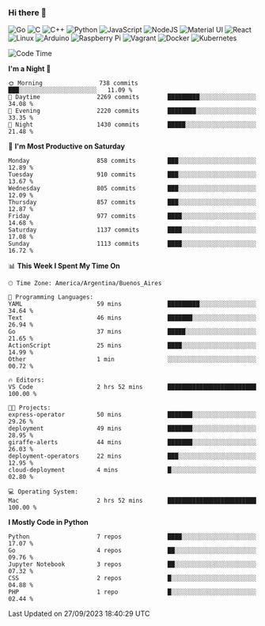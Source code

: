 ### Hi there 👋

![Go](https://img.shields.io/badge/go-%2300ADD8.svg?style=for-the-badge&logo=go&logoColor=white)
![C](https://img.shields.io/badge/c-%2300599C.svg?style=for-the-badge&logo=c&logoColor=white)
![C++](https://img.shields.io/badge/c++-%2300599C.svg?style=for-the-badge&logo=c%2B%2B&logoColor=white)
![Python](https://img.shields.io/badge/python-3670A0?style=for-the-badge&logo=python&logoColor=ffdd54)
![JavaScript](https://img.shields.io/badge/javascript-%23323330.svg?style=for-the-badge&logo=javascript&logoColor=%23F7DF1E)
![NodeJS](https://img.shields.io/badge/node.js-6DA55F?style=for-the-badge&logo=node.js&logoColor=white)
![Material UI](https://img.shields.io/badge/materialui-%230081CB.svg?style=for-the-badge&logo=material-ui&logoColor=white)
![React](https://img.shields.io/badge/react-%2320232a.svg?style=for-the-badge&logo=react&logoColor=%2361DAFB)
![Linux](https://img.shields.io/badge/Linux-FCC624?style=for-the-badge&logo=linux&logoColor=black)
![Arduino](https://img.shields.io/badge/-Arduino-00979D?style=for-the-badge&logo=Arduino&logoColor=white)
![Raspberry Pi](https://img.shields.io/badge/-RaspberryPi-C51A4A?style=for-the-badge&logo=Raspberry-Pi)
![Vagrant](https://img.shields.io/badge/vagrant-%231563FF.svg?style=for-the-badge&logo=vagrant&logoColor=white)
![Docker](https://img.shields.io/badge/docker-%230db7ed.svg?style=for-the-badge&logo=docker&logoColor=white)
![Kubernetes](https://img.shields.io/badge/kubernetes-%23326ce5.svg?style=for-the-badge&logo=kubernetes&logoColor=white)

<!-- ![Jupyter Notebook](https://img.shields.io/badge/jupyter-%23FA0F00.svg?style=for-the-badge&logo=jupyter&logoColor=white) -->
<!-- ![Java](https://img.shields.io/badge/java-%23ED8B00.svg?style=for-the-badge&logo=java&logoColor=white) -->
<!-- ![Git](https://img.shields.io/badge/git-%23F05033.svg?style=for-the-badge&logo=git&logoColor=white) -->

<!--START_SECTION:waka-->
![Code Time](http://img.shields.io/badge/Code%20Time-406%20hrs%2043%20mins-blue)

**I'm a Night 🦉** 

```text
🌞 Morning                738 commits         ███░░░░░░░░░░░░░░░░░░░░░░   11.09 % 
🌆 Daytime                2269 commits        █████████░░░░░░░░░░░░░░░░   34.08 % 
🌃 Evening                2220 commits        ████████░░░░░░░░░░░░░░░░░   33.35 % 
🌙 Night                  1430 commits        █████░░░░░░░░░░░░░░░░░░░░   21.48 % 
```
📅 **I'm Most Productive on Saturday** 

```text
Monday                   858 commits         ███░░░░░░░░░░░░░░░░░░░░░░   12.89 % 
Tuesday                  910 commits         ███░░░░░░░░░░░░░░░░░░░░░░   13.67 % 
Wednesday                805 commits         ███░░░░░░░░░░░░░░░░░░░░░░   12.09 % 
Thursday                 857 commits         ███░░░░░░░░░░░░░░░░░░░░░░   12.87 % 
Friday                   977 commits         ████░░░░░░░░░░░░░░░░░░░░░   14.68 % 
Saturday                 1137 commits        ████░░░░░░░░░░░░░░░░░░░░░   17.08 % 
Sunday                   1113 commits        ████░░░░░░░░░░░░░░░░░░░░░   16.72 % 
```


📊 **This Week I Spent My Time On** 

```text
🕑︎ Time Zone: America/Argentina/Buenos_Aires

💬 Programming Languages: 
YAML                     59 mins             █████████░░░░░░░░░░░░░░░░   34.64 % 
Text                     46 mins             ███████░░░░░░░░░░░░░░░░░░   26.94 % 
Go                       37 mins             █████░░░░░░░░░░░░░░░░░░░░   21.65 % 
ActionScript             25 mins             ████░░░░░░░░░░░░░░░░░░░░░   14.99 % 
Other                    1 min               ░░░░░░░░░░░░░░░░░░░░░░░░░   00.72 % 

🔥 Editors: 
VS Code                  2 hrs 52 mins       █████████████████████████   100.00 % 

🐱‍💻 Projects: 
express-operator         50 mins             ███████░░░░░░░░░░░░░░░░░░   29.26 % 
deployment               49 mins             ███████░░░░░░░░░░░░░░░░░░   28.95 % 
giraffe-alerts           44 mins             ███████░░░░░░░░░░░░░░░░░░   26.03 % 
deployment-operators     22 mins             ███░░░░░░░░░░░░░░░░░░░░░░   12.95 % 
cloud-deployment         4 mins              █░░░░░░░░░░░░░░░░░░░░░░░░   02.80 % 

💻 Operating System: 
Mac                      2 hrs 52 mins       █████████████████████████   100.00 % 
```

**I Mostly Code in Python** 

```text
Python                   7 repos             ████░░░░░░░░░░░░░░░░░░░░░   17.07 % 
Go                       4 repos             ██░░░░░░░░░░░░░░░░░░░░░░░   09.76 % 
Jupyter Notebook         3 repos             ██░░░░░░░░░░░░░░░░░░░░░░░   07.32 % 
CSS                      2 repos             █░░░░░░░░░░░░░░░░░░░░░░░░   04.88 % 
PHP                      1 repo              █░░░░░░░░░░░░░░░░░░░░░░░░   02.44 % 
```




 Last Updated on 27/09/2023 18:40:29 UTC
<!--END_SECTION:waka-->

<!--
**aibarbetta/aibarbetta** is a ✨ _special_ ✨ repository because its `README.md` (this file) appears on your GitHub profile.

Here are some ideas to get you started:

- 🔭 I’m currently working on ...
- 🌱 I’m currently learning ...
- 👯 I’m looking to collaborate on ...
- 🤔 I’m looking for help with ...
- 💬 Ask me about ...
- 📫 How to reach me: ...
- 😄 Pronouns: ...
- ⚡ Fun fact: ...
-->
